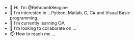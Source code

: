 - 👋 Hi, I’m @Behnam68engine
- 👀 I’m interested in ...Python, Matlab, C, C# and Visual Basic programming. 
- 🌱 I’m currently learning C#.
- 💞️ I’m looking to collaborate on ...
- 📫 How to reach me ...

<!---
Behnam68engine/Behnam68engine is a ✨ special ✨ repository because its `README.md` (this file) appears on your GitHub profile.
You can click the Preview link to take a look at your changes.
--->
